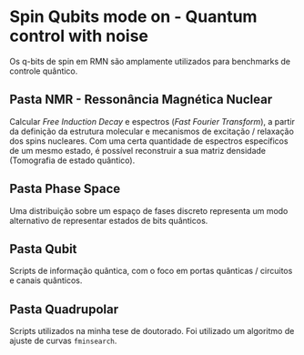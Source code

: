 
# Spin Qubits mode on - Quantum control with noise
Os q-bits de spin em RMN são amplamente utilizados para benchmarks de controle quântico.

## Pasta NMR - Ressonância Magnética Nuclear 

Calcular _Free Induction Decay_ e espectros (_Fast Fourier Transform_), a partir da definição da estrutura molecular e mecanismos de excitação / relaxação dos spins nucleares. Com uma certa quantidade de espectros específicos de um mesmo estado, é possível reconstruir a sua matriz densidade (Tomografia de estado quântico).

## Pasta Phase Space

Uma distribuição sobre um espaço de fases discreto representa um modo alternativo de representar estados de bits quânticos.

## Pasta Qubit

Scripts de informação quântica, com o foco em portas quânticas / circuitos e canais quânticos.

## Pasta Quadrupolar

Scripts utilizados na minha tese de doutorado. Foi utilizado um algoritmo de ajuste de curvas `fminsearch`.

